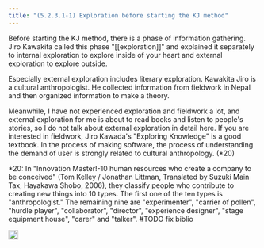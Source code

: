 ```yaml
---
title: "(5.2.3.1-1) Exploration before starting the KJ method"
---
```


Before starting the KJ method, there is a phase of information gathering. Jiro Kawakita called this phase "[[exploration]]" and explained it separately to internal exploration to explore inside of your heart and external exploration to explore outside.

Especially external exploration includes literary exploration. Kawakita Jiro is a cultural anthropologist. He collected information from fieldwork in Nepal and then organized information to make a theory.

Meanwhile, I have not experienced exploration and fieldwork a lot, and external exploration for me is about to read books and listen to people's stories, so I do not talk about external exploration in detail here. If you are interested in fieldwork, Jiro Kawada's "Exploring Knowledge" is a good textbook. In the process of making software, the process of understanding the demand of user is strongly related to cultural anthropology. (*20)

*20: In "Innovation Master!-10 human resources who create a company to be conceived" (Tom Kelley / Jonathan Littman, Translated by Suzuki Main Tax, Hayakawa Shobo, 2006), they classify people who contribute to creating new things into 10 types. The first one of the ten types is "anthropologist." The remaining nine are "experimenter", "carrier of pollen", "hurdle player", "collaborator", "director", "experience designer", "stage equipment house", "carer" and "talker". #TODO fix biblio


<img src='https://scrapbox.io/api/pages/nishio/en/icon' alt='en.icon' height="19.5"/>